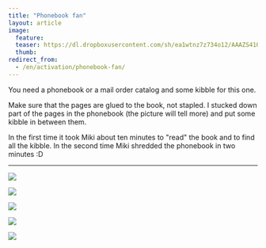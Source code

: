 ```yaml
---
title: "Phonebook fan"
layout: article
image:
  feature:
  teaser: https://dl.dropboxusercontent.com/sh/ea1wtnz7z734o12/AAAZS41Om0VssIC0L2CTx5uxa/aktivointi/puhelinluetteloviuhka/DSC25474-245px.jpg
  thumb:
redirect_from:
  - /en/activation/phonebook-fan/
---
```


You need a phonebook or a mail order catalog and some kibble for this one.

Make sure that the pages are glued to the book, not stapled. I stucked down part of the pages in the phonebook (the picture will tell more) and put some kibble in between them.

In the first time it took Miki about ten minutes to "read" the book and to find all the kibble. In the second time Miki shredded the phonebook in two minutes :D

---

[![](https://dl.dropboxusercontent.com/sh/ea1wtnz7z734o12/AAAxpesUrO5RXvcPJXRxr0FYa/aktivointi/puhelinluetteloviuhka/DSC25474_2-800px.jpg)](https://dl.dropboxusercontent.com/sh/ea1wtnz7z734o12/AADBb0srhfMpHPTpxUpg-zuda/aktivointi/puhelinluetteloviuhka/DSC25474_2.jpg)

[![](https://dl.dropboxusercontent.com/sh/ea1wtnz7z734o12/AADGDbTnCe2tFqFCi84DTAY7a/aktivointi/puhelinluetteloviuhka/DSC25478_2-800px.jpg)](https://dl.dropboxusercontent.com/sh/ea1wtnz7z734o12/AAALU6Oyy1SyXOtxo8BaGvlda/aktivointi/puhelinluetteloviuhka/DSC25478_2.jpg)

[![](https://dl.dropboxusercontent.com/sh/ea1wtnz7z734o12/AACqsFNYd8OVzWoaQA3Dc62Ra/aktivointi/puhelinluetteloviuhka/DSC25659_2-800px.jpg)](https://dl.dropboxusercontent.com/sh/ea1wtnz7z734o12/AADsVJ-gcGcXfLSWEifTNQcxa/aktivointi/puhelinluetteloviuhka/DSC25659_2.jpg)

[![](https://dl.dropboxusercontent.com/sh/ea1wtnz7z734o12/AADrJzsyGHqmfMY1xCidQ9kaa/aktivointi/puhelinluetteloviuhka/DSC38061-800px.jpg)](https://dl.dropboxusercontent.com/sh/ea1wtnz7z734o12/AAAw6VjBvxHaj1OJ3Vm0yZZla/aktivointi/puhelinluetteloviuhka/DSC38061.jpg)

[![](https://dl.dropboxusercontent.com/sh/ea1wtnz7z734o12/AAATf3pjAceFa223d7t-_r-5a/aktivointi/puhelinluetteloviuhka/DSC38063-800px.jpg)](https://dl.dropboxusercontent.com/sh/ea1wtnz7z734o12/AAAbSMFmDTeSLn8pujEY0TC_a/aktivointi/puhelinluetteloviuhka/DSC38063.jpg)
